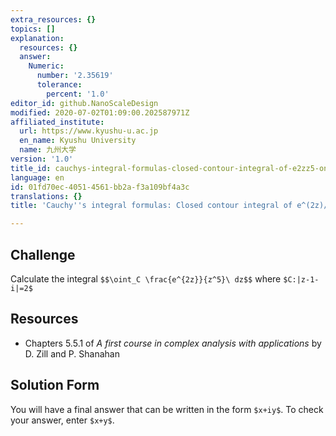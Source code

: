 ```yaml
---
extra_resources: {}
topics: []
explanation:
  resources: {}
  answer:
    Numeric:
      number: '2.35619'
      tolerance:
        percent: '1.0'
editor_id: github.NanoScaleDesign
modified: 2020-07-02T01:09:00.202587971Z
affiliated_institute:
  url: https://www.kyushu-u.ac.jp
  en_name: Kyushu University
  name: 九州大学
version: '1.0'
title_id: cauchys-integral-formulas-closed-contour-integral-of-e2zz5-on-z-1-i2
language: en
id: 01fd70ec-4051-4561-bb2a-f3a109bf4a3c
translations: {}
title: 'Cauchy''s integral formulas: Closed contour integral of e^(2z)/(z^5) on |z-1-i|=2'

---
```


## Challenge
Calculate the integral
`$$\oint_C \frac{e^{2z}}{z^5}\ dz$$`
where `$C:|z-1-i|=2$`

## Resources
- Chapters 5.5.1 of *A first course in complex analysis with applications* by D. Zill and P. Shanahan


## Solution Form
You will have a final answer that can be written in the form `$x+iy$`.
To check your answer, enter `$x+y$`.